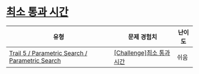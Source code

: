 # [최소 통과 시간](https://www.codetree.ai/trails/complete/curated-cards/challenge-minimum-transit-time)

|유형|문제 경험치|난이도|
|---|---|---|
|[Trail 5 / Parametric Search / Parametric Search](https://www.codetree.ai/trail-info/intermediate-mid/)|[[Challenge]최소 통과 시간](https://www.codetree.ai/trails/complete/curated-cards/challenge-minimum-transit-time/)|쉬움|


